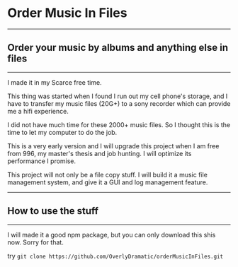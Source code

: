 # Order Music In Files

---

## Order your music by albums and anything else in files

---

I made it in my Scarce free time.

This thing was started when I found I run out my cell phone's storage, and I have to transfer my  music files (20G+)  to a sony recorder which can provide me a hifi experience.

I did not have much time for these 2000+ music files. So I thought this is the time to let my computer to do the job.

This is a very early version and I will upgrade this project when I am free from 996, my master's thesis and job hunting. I will optimize its performance I promise. 

This project will not only be a file copy stuff. I will build it a music file management system, and give it a GUI and log management feature.

---

## How to use the stuff

---

I will made it a good npm package, but you can only download this shis now. Sorry for that.

try `git clone https://github.com/OverlyDramatic/orderMusicInFiles.git`